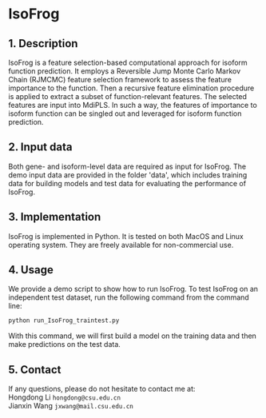 # IsoFrog
## 1. Description
IsoFrog is a feature selection-based computational approach for isoform function prediction. It employs a Reversible Jump Monte Carlo Markov Chain (RJMCMC) feature selection framework to assess the feature importance to the function. Then a recursive feature elimination procedure is applied to extract a subset of function-relevant features. The selected features are input into MdiPLS. In such a way, the features of importance to isoform function can be singled out and leveraged for isoform function prediction.


## 2. Input data
Both gene- and isoform-level data are required as input for IsoFrog. The demo input data are provided in the folder 'data', which includes training data for building models and test data for evaluating the performance of IsoFrog.


## 3. Implementation
IsoFrog is implemented in Python. It is tested on both MacOS and Linux operating system. They are freely available for non-commercial use.


## 4. Usage
We provide a demo script to show how to run IsoFrog. To test IsoFrog on an independent test dataset, run the following command from the command line:

```bash
python run_IsoFrog_traintest.py
```

With this command, we will first build a model on the training data and then make predictions on the test data.


## 5. Contact
If any questions, please do not hesitate to contact me at:
<br>
Hongdong Li `hongdong@csu.edu.cn`
<br>
Jianxin Wang `jxwang@mail.csu.edu.cn`
